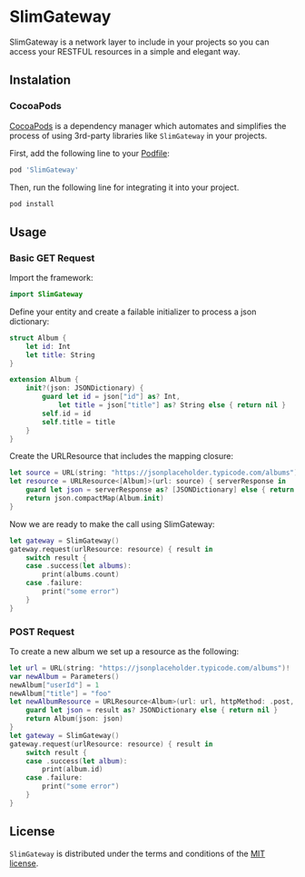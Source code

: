 # SlimGateway

SlimGateway is a network layer to include in your projects so you can access your RESTFUL resources in a simple and elegant way.

## Instalation

### CocoaPods

[CocoaPods](http://cocoapods.org) is a dependency manager which automates and simplifies the process of using 3rd-party libraries like `SlimGateway` in your projects. 

First, add the following line to your [Podfile](http://guides.cocoapods.org/using/using-cocoapods.html):

```ruby
pod 'SlimGateway'
```

Then, run the following line for integrating it into your project.

```ruby
pod install
```

## Usage

### Basic GET Request

Import the framework:

```swift
import SlimGateway
```

Define your entity and create a failable initializer to process a json dictionary:

```swift
struct Album {
    let id: Int
    let title: String
}

extension Album {
    init?(json: JSONDictionary) {
        guard let id = json["id"] as? Int,
            let title = json["title"] as? String else { return nil }
        self.id = id
        self.title = title
    }
}
```

Create the URLResource that includes the mapping closure:

```swift
let source = URL(string: "https://jsonplaceholder.typicode.com/albums")!
let resource = URLResource<[Album]>(url: source) { serverResponse in
    guard let json = serverResponse as? [JSONDictionary] else { return nil }
    return json.compactMap(Album.init)
}
```

Now we are ready to make the call using SlimGateway:

```swift
let gateway = SlimGateway()
gateway.request(urlResource: resource) { result in
    switch result {
    case .success(let albums):
        print(albums.count)
    case .failure:
        print("some error")
    }
}
```

### POST Request

To create a new album we set up a resource as the following:

```swift
let url = URL(string: "https://jsonplaceholder.typicode.com/albums")!
var newAlbum = Parameters()
newAlbum["userId"] = 1
newAlbum["title"] = "foo"
let newAlbumResource = URLResource<Album>(url: url, httpMethod: .post, parameters: newAlbum) { result in
    guard let json = result as? JSONDictionary else { return nil }
    return Album(json: json)
}
let gateway = SlimGateway()
gateway.request(urlResource: resource) { result in
    switch result {
    case .success(let album):
        print(album.id)
    case .failure:
        print("some error")
    }
}
```


## License

`SlimGateway` is distributed under the terms and conditions of the [MIT license](LICENSE.md).